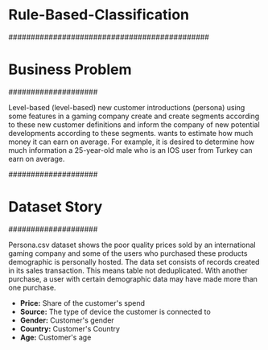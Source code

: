 # Rule-Based-Classification
#############################################
# Business Problem
####################

Level-based (level-based) new customer introductions (persona) using some features in a gaming company
create and create segments according to these new customer definitions and inform the company of new potential developments according to these segments.
wants to estimate how much money it can earn on average.
For example, it is desired to determine how much information a 25-year-old male who is an IOS user from Turkey can earn on average.

####################
# Dataset Story
####################

Persona.csv dataset shows the poor quality prices sold by an international gaming company and some of the users who purchased these products
demographic is personally hosted. The data set consists of records created in its sales transaction. This means table
not deduplicated. With another purchase, a user with certain demographic data may have made more than one purchase.

 - **Price:** Share of the customer's spend
- **Source:** The type of device the customer is connected to
- **Gender:** Customer's gender
- **Country:** Customer's Country
- **Age:** Customer's age

